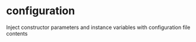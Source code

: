 # configuration
Inject constructor parameters and instance variables with configuration file contents
